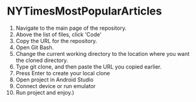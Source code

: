 # NYTimesMostPopularArticles
 1) Navigate to the main page of the repository.
 2) Above the list of files, click 'Code'
 3) Copy the URL for the repository.
 4) Open Git Bash.
 5) Change the current working directory to the location where you want the cloned directory.
 6) Type git clone, and then paste the URL you copied earlier.
 7) Press Enter to create your local clone
 8) Open project in Android Studio
 9) Connect device or run emulator
 10) Run project and enjoy.)
